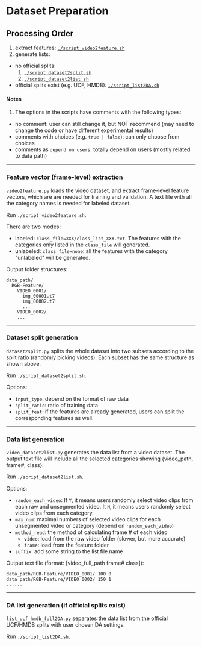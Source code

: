 # Dataset Preparation

## Processing Order
1. extract features:
[`./script_video2feature.sh`](#feature-vector-frame-level-extraction)
2. generate lists:
  * no official splits:
    1. [`./script_dataset2split.sh`](#dataset-split-generation)
    2. [`./script_dataset2list.sh`](#data-list-generation)
  * official splits exist (e.g. UCF, HMDB): [`./script_list2DA.sh`](#da-list-generation)

#### Notes
1. The options in the scripts have comments with the following types:
  * no comment: user can still change it, but NOT recommend (may need to change the code or have different experimental results)
  * comments with choices (e.g. `true | false`): can only choose from choices
  * comments as `depend on users`: totally depend on users (mostly related to data path)

---
### Feature vector (frame-level) extraction
`video2feature.py` loads the video dataset, and extract frame-level feature vectors, which are are needed for training and validation. A text file with all the category names is needed for labeled dataset.

Run `./script_video2feature.sh`.

There are two modes:
* labeled: `class_file=XXX/class_list_XXX.txt`. The features with the categories only listed in the `class_file` will generated.
* unlabeled: `class_file=none`: all the features with the category "unlabeled" will be generated.

Output folder structures:
```
data_path/
  RGB-Feature/
    VIDEO_0001/
      img_00001.t7
      img_00002.t7
      ...
    VIDEO_0002/
    ...
```

---
### Dataset split generation
`dataset2split.py` splits the whole dataset into two subsets according to the split ratio (randomly picking videos). Each subset has the same structure as shown above.

Run `./script_dataset2split.sh`.

Options:
* `input_type`: depend on the format of raw data
* `split_ratio`: ratio of training data
* `split_feat`: if the features are already generated, users can split the corresponding features as well.


---
### Data list generation
`video_dataset2list.py` generates the data list from a video dataset. The output text file will include all the selected categories showing {video_path, frame#, class}.

Run `./script_dataset2list.sh`.

Options:
* `random_each_video`: If `Y`, it means users randomly select video clips from each raw and unsegmented video. It `N`, it means users randomly select video clips from each category.
* `max_num`: maximal numbers of selected video clips for each unsegmented video or category (depend on `random_each_video`)
* `method_read`: the method of calculating frame # of each video
  * `video`: load from the raw video folder (slower, but more accurate)
  * `frame`: load from the feature folder
* `suffix`: add some string to the list file name

Output text file (format: [video_full_path frame# class]):
```
data_path/RGB-Feature/VIDEO_0001/ 100 0
data_path/RGB-Feature/VIDEO_0002/ 150 1
......
```

---
### DA list generation (if official splits exist)
`list_ucf_hmdb_full2DA.py` separates the data list from the official UCF/HMDB splits with user chosen DA settings.

Run `./script_list2DA.sh`.
